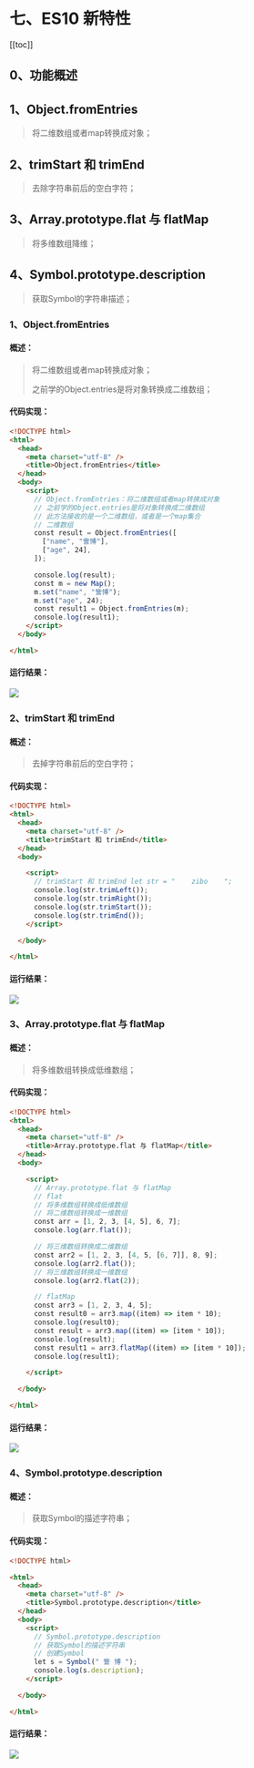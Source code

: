 # 七、ES10 新特性
<!-- Markdown 目录语法 -->
[[toc]]
## 0、功能概述

## 1、Object.fromEntries

> 将二维数组或者map转换成对象；

## 2、trimStart 和 trimEnd

> 去除字符串前后的空白字符；

## 3、Array.prototype.flat 与 flatMap

> 将多维数组降维；

## 4、Symbol.prototype.description

> 获取Symbol的字符串描述；

### 1、Object.fromEntries

#### 概述：

> 将二维数组或者map转换成对象；
>
> 之前学的Object.entries是将对象转换成二维数组；

#### 代码实现： 
```html
<!DOCTYPE html>
<html>
  <head>
    <meta charset="utf-8" />
    <title>Object.fromEntries</title>
  </head>
  <body>
    <script>
      // Object.fromEntries：将二维数组或者map转换成对象
      // 之前学的Object.entries是将对象转换成二维数组
      // 此方法接收的是一个二维数组，或者是一个map集合
      // 二维数组
      const result = Object.fromEntries([
        ["name", "訾博"],
        ["age", 24],
      ]);

      console.log(result);
      const m = new Map();
      m.set("name", "訾博");
      m.set("age", 24);
      const result1 = Object.fromEntries(m);
      console.log(result1);
    </script>
  </body>

</html>
```

#### 运行结果：

![](../imgs/media/image56.jpeg)

### 2、trimStart 和 trimEnd

#### 概述：

> 去掉字符串前后的空白字符；

#### 代码实现： 
```html
<!DOCTYPE html>
<html>
  <head>
    <meta charset="utf-8" />
    <title>trimStart 和 trimEnd</title>
  </head>
  <body>

    <script>
      // trimStart 和 trimEnd let str = "    zibo    ";
      console.log(str.trimLeft());
      console.log(str.trimRight());
      console.log(str.trimStart());
      console.log(str.trimEnd());
    </script>

  </body>

</html>
```
#### 运行结果：

![](../imgs/media/image57.png)

### 3、Array.prototype.flat 与 flatMap

#### 概述：

> 将多维数组转换成低维数组；

#### 代码实现：
```html
<!DOCTYPE html>
<html>
  <head>
    <meta charset="utf-8" />
    <title>Array.prototype.flat 与 flatMap</title>
  </head>
  <body>

    <script>
      // Array.prototype.flat 与 flatMap
      // flat
      // 将多维数组转换成低维数组
      // 将二维数组转换成一维数组
      const arr = [1, 2, 3, [4, 5], 6, 7];
      console.log(arr.flat());

      // 将三维数组转换成二维数组
      const arr2 = [1, 2, 3, [4, 5, [6, 7]], 8, 9];
      console.log(arr2.flat());
      // 将三维数组转换成一维数组
      console.log(arr2.flat(2));

      // flatMap
      const arr3 = [1, 2, 3, 4, 5];
      const result0 = arr3.map((item) => item * 10);
      console.log(result0);
      const result = arr3.map((item) => [item * 10]);
      console.log(result);
      const result1 = arr3.flatMap((item) => [item * 10]);
      console.log(result1);

    </script>

  </body>

</html>
```
#### 运行结果：

![](../imgs/media/image58.jpeg)

### 4、Symbol.prototype.description

#### 概述：

> 获取Symbol的描述字符串；

#### 代码实现： 
```html
<!DOCTYPE html>

<html>
  <head>
    <meta charset="utf-8" />
    <title>Symbol.prototype.description</title>
  </head>
  <body>
    <script>
      // Symbol.prototype.description
      // 获取Symbol的描述字符串
      // 创建Symbol
      let s = Symbol(" 訾 博 ");
      console.log(s.description);
    </script>

  </body>

</html>
```
#### 运行结果：

![](../imgs/media/image59.png)
